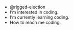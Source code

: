 -  @rigged-election
-  I’m interested in coding.
-  I’m currently learning coding.
-  How to reach me coding.

<!---
rigged-election/rigged-election is a ✨ special ✨ repository because its `README.md` (this file) appears on your GitHub profile.
You can click the Preview link to take a look at your changes.
--->
